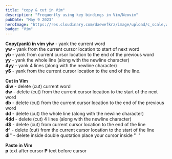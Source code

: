 ```yaml
---
title: "copy & cut in Vim"
description: "Frequently using key bindings in Vim/Neovim"
pubDate: "May 9 2023"
heroImage: "https://res.cloudinary.com/daewefkrz/image/upload/c_scale,w_418/v1686503575/Blog-Images/Linux/oetndc7g7bueksrwdfqz.webp"
badge: "Vim"
---
```


**Copy(yank) in vim**
**yiw** - yank the current word  
**yw** \- yank from the current cursor location to start of next word  
**yb** - yank from current cursor location to the end of the previous word  
**yy** \- yank the whole line (along with the newline character)  
**4yy** - yank 4 lines (along with the newline character)  
**y$** - yank from the current cursor location to the end of the line.  
  
**Cut in Vim**  
**diw** - delete (cut) current word  
**dw** \- delete (cut) from the current cursor location to the start of the next word  
**db** - delete (cut) from the current cursor location to the end of the previous word  
**dd** - delete (cut) the whole line (along with the newline character)  
**4dd** - delete (cut) 4 lines (along with the newline character)  
**d$** - delete (cut) from current cursor location to the end of the line  
**d^** - delete (cut) from the current cursor location to the start of the line  
**di"** - delete inside double quotation place your cursor inside "  "  
  
**Paste in Vim**  
**p** text after cursor **P** text before cursor
